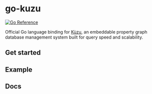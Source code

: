 # go-kuzu
[![Go Reference](https://pkg.go.dev/badge/github.com/kuzudb/go-kuzu.svg)](https://pkg.go.dev/github.com/kuzudb/go-kuzu)

Official Go language binding for [Kùzu](https://github.com/kuzudb/kuzu), an embeddable property graph database management system built for query speed and scalability.

## Get started


## Example

## Docs
